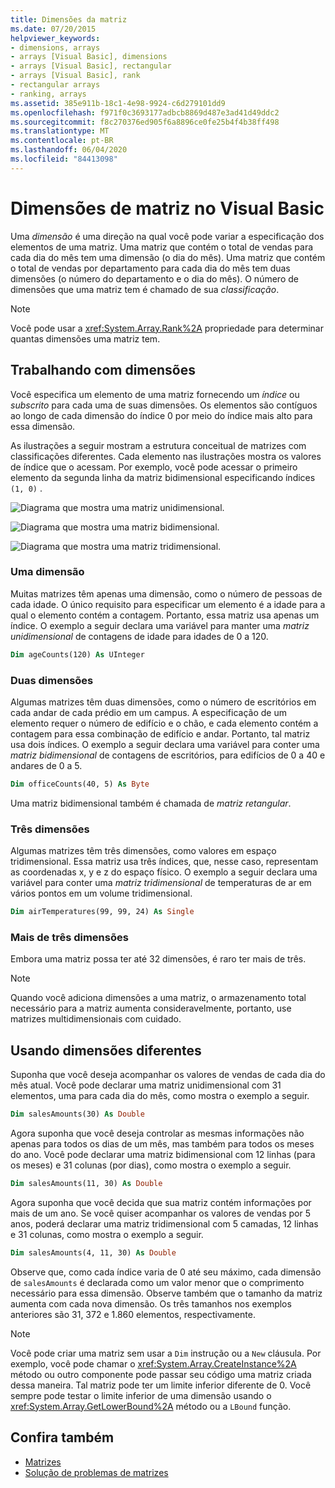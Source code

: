 ```yaml
---
title: Dimensões da matriz
ms.date: 07/20/2015
helpviewer_keywords:
- dimensions, arrays
- arrays [Visual Basic], dimensions
- arrays [Visual Basic], rectangular
- arrays [Visual Basic], rank
- rectangular arrays
- ranking, arrays
ms.assetid: 385e911b-18c1-4e98-9924-c6d279101dd9
ms.openlocfilehash: f971f0c3693177adbcb8869d487e3ad41d49ddc2
ms.sourcegitcommit: f8c270376ed905f6a8896ce0fe25b4f4b38ff498
ms.translationtype: MT
ms.contentlocale: pt-BR
ms.lasthandoff: 06/04/2020
ms.locfileid: "84413098"
---
```

# <a name="array-dimensions-in-visual-basic"></a>Dimensões de matriz no Visual Basic

Uma *dimensão* é uma direção na qual você pode variar a especificação dos elementos de uma matriz. Uma matriz que contém o total de vendas para cada dia do mês tem uma dimensão (o dia do mês). Uma matriz que contém o total de vendas por departamento para cada dia do mês tem duas dimensões (o número do departamento e o dia do mês). O número de dimensões que uma matriz tem é chamado de sua *classificação*.

> [!NOTE]
> Você pode usar a <xref:System.Array.Rank%2A> propriedade para determinar quantas dimensões uma matriz tem.

## <a name="working-with-dimensions"></a>Trabalhando com dimensões

Você especifica um elemento de uma matriz fornecendo um *índice* ou *subscrito* para cada uma de suas dimensões. Os elementos são contíguos ao longo de cada dimensão do índice 0 por meio do índice mais alto para essa dimensão.

As ilustrações a seguir mostram a estrutura conceitual de matrizes com classificações diferentes. Cada elemento nas ilustrações mostra os valores de índice que o acessam. Por exemplo, você pode acessar o primeiro elemento da segunda linha da matriz bidimensional especificando índices `(1, 0)` .

![Diagrama que mostra uma matriz unidimensional.](./media/array-dimensions/one-dimensional-array.gif)

![Diagrama que mostra uma matriz bidimensional.](./media/array-dimensions/two-dimensional-array.gif)

![Diagrama que mostra uma matriz tridimensional.](./media/array-dimensions/three-dimensional-array.gif)

### <a name="one-dimension"></a>Uma dimensão

Muitas matrizes têm apenas uma dimensão, como o número de pessoas de cada idade. O único requisito para especificar um elemento é a idade para a qual o elemento contém a contagem. Portanto, essa matriz usa apenas um índice. O exemplo a seguir declara uma variável para manter uma *matriz unidimensional* de contagens de idade para idades de 0 a 120.

```vb
Dim ageCounts(120) As UInteger
```

### <a name="two-dimensions"></a>Duas dimensões

Algumas matrizes têm duas dimensões, como o número de escritórios em cada andar de cada prédio em um campus. A especificação de um elemento requer o número de edifício e o chão, e cada elemento contém a contagem para essa combinação de edifício e andar. Portanto, tal matriz usa dois índices. O exemplo a seguir declara uma variável para conter uma *matriz bidimensional* de contagens de escritórios, para edifícios de 0 a 40 e andares de 0 a 5.

```vb
Dim officeCounts(40, 5) As Byte
```

Uma matriz bidimensional também é chamada de *matriz retangular*.

### <a name="three-dimensions"></a>Três dimensões

Algumas matrizes têm três dimensões, como valores em espaço tridimensional. Essa matriz usa três índices, que, nesse caso, representam as coordenadas x, y e z do espaço físico. O exemplo a seguir declara uma variável para conter uma *matriz tridimensional* de temperaturas de ar em vários pontos em um volume tridimensional.

```vb
Dim airTemperatures(99, 99, 24) As Single
```

### <a name="more-than-three-dimensions"></a>Mais de três dimensões

Embora uma matriz possa ter até 32 dimensões, é raro ter mais de três.

> [!NOTE]
> Quando você adiciona dimensões a uma matriz, o armazenamento total necessário para a matriz aumenta consideravelmente, portanto, use matrizes multidimensionais com cuidado.

## <a name="using-different-dimensions"></a>Usando dimensões diferentes

Suponha que você deseja acompanhar os valores de vendas de cada dia do mês atual. Você pode declarar uma matriz unidimensional com 31 elementos, uma para cada dia do mês, como mostra o exemplo a seguir.

```vb
Dim salesAmounts(30) As Double
```

Agora suponha que você deseja controlar as mesmas informações não apenas para todos os dias de um mês, mas também para todos os meses do ano. Você pode declarar uma matriz bidimensional com 12 linhas (para os meses) e 31 colunas (por dias), como mostra o exemplo a seguir.

```vb
Dim salesAmounts(11, 30) As Double
```

Agora suponha que você decida que sua matriz contém informações por mais de um ano. Se você quiser acompanhar os valores de vendas por 5 anos, poderá declarar uma matriz tridimensional com 5 camadas, 12 linhas e 31 colunas, como mostra o exemplo a seguir.

```vb
Dim salesAmounts(4, 11, 30) As Double
```

Observe que, como cada índice varia de 0 até seu máximo, cada dimensão de `salesAmounts` é declarada como um valor menor que o comprimento necessário para essa dimensão. Observe também que o tamanho da matriz aumenta com cada nova dimensão. Os três tamanhos nos exemplos anteriores são 31, 372 e 1.860 elementos, respectivamente.

> [!NOTE]
> Você pode criar uma matriz sem usar a `Dim` instrução ou a `New` cláusula. Por exemplo, você pode chamar o <xref:System.Array.CreateInstance%2A> método ou outro componente pode passar seu código uma matriz criada dessa maneira. Tal matriz pode ter um limite inferior diferente de 0. Você sempre pode testar o limite inferior de uma dimensão usando o <xref:System.Array.GetLowerBound%2A> método ou a `LBound` função.

## <a name="see-also"></a>Confira também

- [Matrizes](index.md)
- [Solução de problemas de matrizes](troubleshooting-arrays.md)
